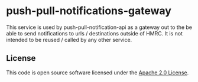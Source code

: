 
# push-pull-notifications-gateway

This service is used by push-pull-notification-api as a gateway out to the be able to send notifications to 
urls / destinations outside of HMRC. It is not intended to be reused / called by any other service.

## License

This code is open source software licensed under the [Apache 2.0 License]("http://www.apache.org/licenses/LICENSE-2.0.html").
